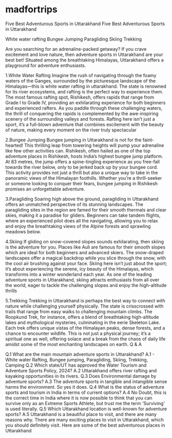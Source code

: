 # madfortrips
Five Best Adventurous Sports in Uttarakhand
Five Best Adventurous Sports in Uttarakhand


White water rafting
Bungee Jumping
Paragliding
Skiing
Trekking


Are you searching for an adrenaline-packed getaway? If you crave excitement and love nature, then adventure sports in Uttarakhand are your best bet! Situated among the breathtaking Himalayas, Uttarakhand offers a playground for adventure enthusiasts.

1.White Water Rafting
Imagine the rush of navigating through the foamy waters of the Ganges, surrounded by the picturesque landscape of the Himalayas—this is white water rafting in uttarakhand. The state is renowned for its river ecosystems, and rafting is the perfect way to experience them. 
The most famous rafting spot, Rishikesh, offers rapids that range from Grade I to Grade IV, providing an exhilarating experience for both beginners and experienced rafters. As you paddle through these challenging waters, the thrill of conquering the rapids is complemented by the awe-inspiring scenery of the surrounding valleys and forests. 
Rafting here isn’t just a sport, it’s a full-blown adventure that combines excitement with the beauty of nature, making every moment on the river truly spectacular

2.Bungee Jumping
Bungee jumping in Uttarakhand is not for the faint-hearted! This thrilling leap from towering heights will pump your adrenaline like few other activities can. Rishikesh, often hailed as one of the top adventure places in Rishikesh, hosts India’s highest bungee jump platform. 
At 83 metres, the jump offers a spine-tingling experience as you free-fall towards the river below, only to be jerked back up by your bungee cord. This activity provides not just a thrill but also a unique way to take in the panoramic views of the Himalayan foothills.
Whether you’re a thrill-seeker or someone looking to conquer their fears, bungee jumping in Rishikesh promises an unforgettable adventure.

3.Paragliding
Soaring high above the ground, paragliding in Uttarakhand offers an unmatched perspective of its stunning landscapes. The paragliding sites in the region are famed for their smooth thermals and clear skies, making it a paradise for gliders. 
Beginners can take tandem flights, where an experienced pilot does all the navigating, allowing you to relax and enjoy the breathtaking views of the Alpine forests and sprawling meadows below. 

4.Skiing
If gliding on snow-covered slopes sounds exhilarating, then skiing is the adventure for you. Places like Auli are famous for their smooth slopes which are ideal for both beginners and advanced skiers. 
The snow-draped landscapes offer a magical backdrop while you slice through the snow, with the cool air brushing against your face. Skiing here isn’t just about the sport; it’s about experiencing the serene, icy beauty of the Himalayas, which transforms into a winter wonderland each year. 
As one of the leading adventure sports in Uttarakhand, skiing attracts enthusiasts from all over the world, eager to tackle the challenging slopes and enjoy the high-altitude thrills


5.Trekking
Trekking in Uttarakhand is perhaps the best way to connect with nature while challenging yourself physically. The state is crisscrossed with trails that range from easy walks to challenging mountain climbs. 
The Roopkund Trek, for instance, offers a blend of breathtaking high-altitude lakes and mythological mysteries, culminating in the eerie Skeleton Lake. Each trek offers unique vistas of the Himalayan peaks, dense forests, and a chance to encounter wildlife. 
This is not just a physical journey; it’s a spiritual one as well, offering solace and a break from the chaos of daily life amidst some of the most enchanting landscapes on earth.
Q & A

Q.1 What are the main mountain adventure sports in Uttarakhand?
A.1 - White water Rafting, Bungee jumping, Paragliding, Skiing, Trekking, Camping
Q.2 Which state/UT has approved the Water Tourism and Adventure Sports Policy, 2024?
A.2  Uttarakhand offers river rafting and kayaking opportunities in its rivers.
Q.3  Does Environmental damage by adventure sports?
A.3 The adventure sports in tangible and intangible sense harms the environment. So yes it does.
Q.4 What is the status of adventure sports and tourism in India in terms of current options?
A.4  No Doubt, this is the correct time in India where it is now possible to think that you can survive only as an Extreme Sports Athlete, but trust me the term 'Surviving' is used literally.
Q.5 Which Uttarakhand location is well-known for adventure sports?
A.5 Uttarakhand is a beautiful place to visit, and there are many reasons why. There are many exciting places to visit in Uttarakhand, which you should definitely visit. Here are some of the best adventurous places in Uttarakhand







